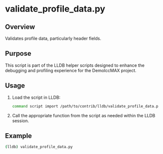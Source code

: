 
# validate_profile_data.py

## Overview
Validates profile data, particularly header fields.

## Purpose
This script is part of the LLDB helper scripts designed to enhance the debugging and profiling experience for the DemoIccMAX project.

## Usage
1. Load the script in LLDB:
    ```bash
    command script import /path/to/contrib/lldb/validate_profile_data.py
    ```
    
2. Call the appropriate function from the script as needed within the LLDB session.

## Example
```bash
(lldb) validate_profile_data.py
```


